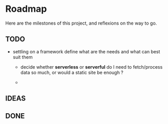 # Roadmap

Here are the milestones of this project,
and reflexions on the way to go.


## TODO

- settling on a framework
  define what are the needs and what can best suit them

  - decide whether **serverless** or **serverful**
    do I need to fetch/process data so much,
    or would a static site be enough ?

  - 


## IDEAS



## DONE